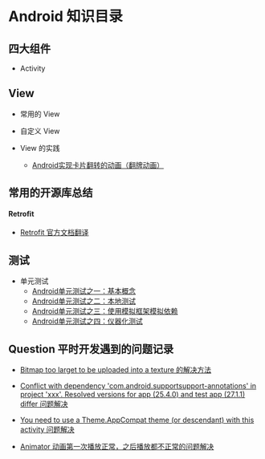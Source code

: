 # Android 知识目录

## 四大组件

* Activity



##  View

* 常用的 View

* 自定义 View

* View 的实践
	* [Android实现卡片翻转的动画（翻牌动画）](https://github.com/ZhangMiao147/android_learning_notes/blob/master/view/Android%E5%AE%9E%E7%8E%B0%E5%8D%A1%E7%89%87%E7%BF%BB%E8%BD%AC%E7%9A%84%E5%8A%A8%E7%94%BB%EF%BC%88%E7%BF%BB%E7%89%8C%E5%8A%A8%E7%94%BB%EF%BC%89.md)



## 常用的开源库总结

#### Retrofit
* [Retrofit 官方文档翻译](https://github.com/ZhangMiao147/android_learning_notes/blob/master/OpenSourceLibrary/Retrofit%E5%AE%98%E6%96%B9%E6%96%87%E6%A1%A3%E7%BF%BB%E8%AF%91.md)

## 测试

* 单元测试
	* [Android单元测试之一：基本概念](https://github.com/ZhangMiao147/android_learning_notes/blob/master/test/Android%E5%8D%95%E5%85%83%E6%B5%8B%E8%AF%95%E4%B9%8B%E4%B8%80%EF%BC%9A%E5%9F%BA%E6%9C%AC%E6%A6%82%E5%BF%B5.md)
	* [Android单元测试之二：本地测试](https://github.com/ZhangMiao147/android_learning_notes/blob/master/test/Android%E5%8D%95%E5%85%83%E6%B5%8B%E8%AF%95%E4%B9%8B%E4%BA%8C%EF%BC%9A%E6%9C%AC%E5%9C%B0%E6%B5%8B%E8%AF%95.md)
	* [Android单元测试之三：使用模拟框架模拟依赖](https://github.com/ZhangMiao147/android_learning_notes/blob/master/test/Android%E5%8D%95%E5%85%83%E6%B5%8B%E8%AF%95%E4%B9%8B%E4%B8%89%EF%BC%9A%E4%BD%BF%E7%94%A8%E6%A8%A1%E6%8B%9F%E6%A1%86%E6%9E%B6%E6%A8%A1%E6%8B%9F%E4%BE%9D%E8%B5%96.md)
	* [Android单元测试之四：仪器化测试](https://github.com/ZhangMiao147/android_learning_notes/blob/master/test/Android%E5%8D%95%E5%85%83%E6%B5%8B%E8%AF%95%E4%B9%8B%E5%9B%9B%EF%BC%9A%E4%BB%AA%E5%99%A8%E5%8C%96%E6%B5%8B%E8%AF%95.md)

## Question 平时开发遇到的问题记录

* [Bitmap too larget to be uploaded into a texture 的解决方法](https://github.com/ZhangMiao147/android_learning_notes/blob/master/question/Bitmap%20too%20larget%20to%20be%20uploaded%20into%20a%20texture%E7%9A%84%E8%A7%A3%E5%86%B3%E6%96%B9%E6%B3%95.md)

* [Conflict with dependency 'com.android.supportsupport-annotations' in project 'xxx'. Resolved versions for app (25.4.0) and test app (27.1.1) differ 问题解决](https://github.com/ZhangMiao147/android_learning_notes/blob/master/question/Conflict%20with%20dependency%20'com.android.supportsupport-annotations'%20in%20project%20'xxx'.%20Resolved%20versions%20for%20app%20(25.4.0)%20and%20test%20app%20(27.1.1)%20differ%E9%97%AE%E9%A2%98%E8%A7%A3%E5%86%B3.md)

* [You need to use a Theme.AppCompat theme (or descendant) with this activity 问题解决](https://github.com/ZhangMiao147/android_learning_notes/blob/master/question/You%20need%20to%20use%20a%20Theme.AppCompat%20theme%20(or%20descendant)%20with%20this%20activity%20%E9%97%AE%E9%A2%98%E8%A7%A3%E5%86%B3.md)

* [Animator 动画第一次播放正常，之后播放都不正常的问题解决](https://github.com/ZhangMiao147/android_learning_notes/blob/master/question/Animator%E5%8A%A8%E7%94%BB%E7%AC%AC%E4%B8%80%E6%AC%A1%E6%92%AD%E6%94%BE%E6%AD%A3%E5%B8%B8%EF%BC%8C%E4%B9%8B%E5%90%8E%E9%83%BD%E4%B8%8D%E6%AD%A3%E5%B8%B8%E7%9A%84%E8%A7%A3%E5%86%B3.md)



